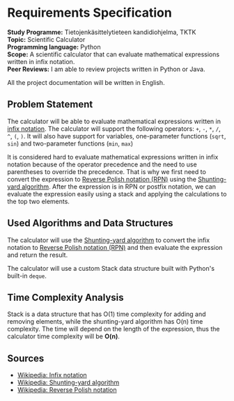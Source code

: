 # Requirements Specification

**Study Programme:** Tietojenkäsittelytieteen kandidiohjelma, TKTK <br />
**Topic:** Scientific Calculator <br /> **Programming language:** Python <br />
**Scope:** A scientific calculator that can evaluate mathematical expressions written in infix notation. <br />
**Peer Reviews:** I am able to review projects written in Python or Java.

All the project documentation will be written in English.

## Problem Statement

The calculator will be able to evaluate mathematical expressions written in [infix notation](https://en.wikipedia.org/wiki/Infix_notation). The calculator will support the following operators: `+`, `-`, `*`, `/`, `^`, `(`, `)`. It will also have support for variables, one-parameter functions (`sqrt`, `sin`) and two-parameter functions (`min`, `max`)

It is considered hard to evaluate mathematical expressions written in infix notation because of the operator precedence and the need to use parentheses to override the precedence. That is why we first need to convert the expression to [Reverse Polish notation (RPN)](https://en.wikipedia.org/wiki/Reverse_Polish_notation) using the [Shunting-yard algorithm](https://en.wikipedia.org/wiki/Shunting-yard_algorithm). After the expression is in RPN or postfix notation, we can evaluate the expression easily using a stack and applying the calculations to the top two elements.

## Used Algorithms and Data Structures

The calculator will use the [Shunting-yard algorithm](https://en.wikipedia.org/wiki/Shunting-yard_algorithm) to convert the infix notation to [Reverse Polish notation (RPN)](https://en.wikipedia.org/wiki/Reverse_Polish_notation) and then evaluate the expression and return the result.

The calculator will use a custom Stack data structure built with Python's built-in `deque`.

## Time Complexity Analysis

Stack is a data structure that has O(1) time complexity for adding and removing elements, while the shunting-yard algorithm has O(n) time complexity. The time will depend on the length of the expression, thus the calculator time complexity will be **O(n)**.

## Sources

- [Wikipedia: Infix notation](https://en.wikipedia.org/wiki/Infix_notation)
- [Wikipedia: Shunting-yard algorithm](https://en.wikipedia.org/wiki/Shunting-yard_algorithm)
- [Wikipedia: Reverse Polish notation](https://en.wikipedia.org/wiki/Reverse_Polish_notation)
